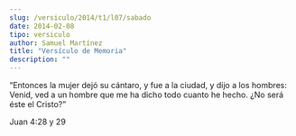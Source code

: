```yaml
---
slug: /versiculo/2014/t1/l07/sabado
date: 2014-02-08
tipo: versiculo
author: Samuel Martínez
title: "Versículo de Memoria"
description: ""
---
```


“Entonces la mujer dejó su cántaro, y fue a la ciudad, y dijo a los hombres: Venid, ved a un hombre que me ha dicho todo cuanto he hecho. ¿No será éste el Cristo?”

Juan 4:28 y 29
